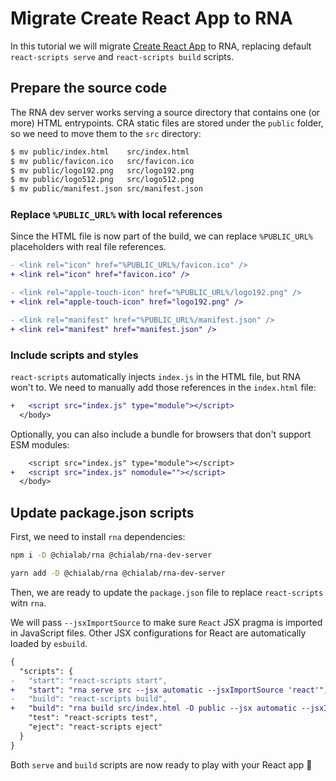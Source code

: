 # Migrate Create React App to RNA

In this tutorial we will migrate [Create React App](https://facebook.github.io/create-react-app/) to RNA, replacing default `react-scripts serve` and `react-scripts build` scripts.

## Prepare the source code

The RNA dev server works serving a source directory that contains one (or more) HTML entrypoints. CRA static files are stored under the `public` folder, so we need to move them to the `src` directory:

```sh
$ mv public/index.html    src/index.html
$ mv public/favicon.ico   src/favicon.ico
$ mv public/logo192.png   src/logo192.png
$ mv public/logo512.png   src/logo512.png
$ mv public/manifest.json src/manifest.json
```

### Replace `%PUBLIC_URL%` with local references

Since the HTML file is now part of the build, we can replace `%PUBLIC_URL%` placeholders with real file references.

```diff
- <link rel="icon" href="%PUBLIC_URL%/favicon.ico" />
+ <link rel="icon" href="favicon.ico" />
```

```diff
- <link rel="apple-touch-icon" href="%PUBLIC_URL%/logo192.png" />
+ <link rel="apple-touch-icon" href="logo192.png" />
```

```diff
- <link rel="manifest" href="%PUBLIC_URL%/manifest.json" />
+ <link rel="manifest" href="manifest.json" />
```

### Include scripts and styles

`react-scripts` automatically injects `index.js` in the HTML file, but RNA won't to. We need to manually add those references in the `index.html` file:

```diff
+   <script src="index.js" type="module"></script>
  </body>
```

Optionally, you can also include a bundle for browsers that don't support ESM modules:

```diff
    <script src="index.js" type="module"></script>
+   <script src="index.js" nomodule=""></script>
  </body>
```

## Update package.json scripts

First, we need to install `rna` dependencies:

```sh
npm i -D @chialab/rna @chialab/rna-dev-server
```

```sh
yarn add -D @chialab/rna @chialab/rna-dev-server
```

Then, we are ready to update the `package.json` file to replace `react-scripts` witn `rna`.

We will pass `--jsxImportSource` to make sure `React` JSX pragma is imported in JavaScript files. Other JSX configurations for React are automatically loaded by `esbuild`.

```diff
{
  "scripts": {
-   "start": "react-scripts start",
+   "start": "rna serve src --jsx automatic --jsxImportSource 'react'",
-   "build": "react-scripts build",
+   "build": "rna build src/index.html -O public --jsx automatic --jsxImportSource 'react' --bundle",
    "test": "react-scripts test",
    "eject": "react-scripts eject"
  }
}
```

Both `serve` and `build` scripts are now ready to play with your React app 🎉
